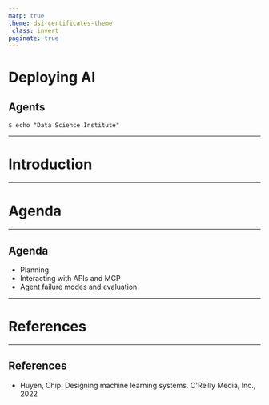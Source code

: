 ```yaml
---
marp: true
theme: dsi-certificates-theme
_class: invert
paginate: true
---
```


<style>
img[alt~="center"] {
  display: block;
  margin: 0 auto;
}
</style>

# Deploying AI 
## Agents

```code
$ echo "Data Science Institute"
```
---

# Introduction

---

# Agenda

---

## Agenda

+ Planning
+ Interacting with APIs and MCP
+ Agent failure modes and evaluation





---


# References

---

## References

- Huyen, Chip. Designing machine learning systems. O'Reilly Media, Inc., 2022 

